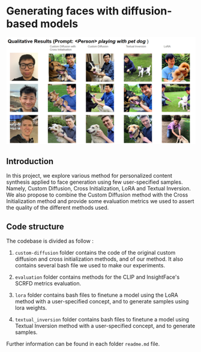 # Generating faces with diffusion-based models

![alt text](imgs/qualitative-result.png)

## Introduction

In this project, we explore various method for personalized content synthesis applied to face generation using few user-specified samples. Namely, Custom Diffusion, Cross Initialization, LoRA and Textual Inversion. We also propose to combine the Custom Diffusion method with the Cross Initialization method and provide some evaluation metrics we used to assert the quality of the different methods used. 

## Code structure

The codebase is divided as follow :

1. `custom-diffusion` folder contains the code of the original custom diffusion and cross initialization methods, and of our method. It also contains several bash file we used to make our experiments.

2. `evaluation` folder contains methods for the CLIP and InsightFace's SCRFD metrics evaluation.

3. `lora` folder contains bash files to finetune a model using the LoRA method with a user-specified concept, and to generate samples using lora weights.

4. `textual_inversion` folder contains bash files to finetune a model using Textual Inversion method with a user-specified concept, and to generate samples.

Further information can be found in each folder `readme.md` file.

